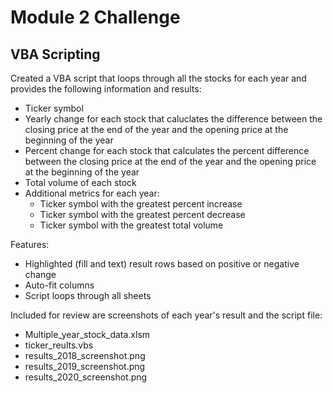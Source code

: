 # Module 2 Challenge

## VBA Scripting

Created a VBA script that loops through all the stocks for each year and provides the following information and results:
* Ticker symbol
* Yearly change for each stock that caluclates the difference between the closing price at the end of the year and the opening price at the beginning of the year
* Percent change for each stock that calculates the percent difference between the closing price at the end of the year and the opening price at the beginning of the year
* Total volume of each stock
* Additional metrics for each year: 
  - Ticker symbol with the greatest percent increase
  - Ticker symbol with the greatest percent decrease
  - Ticker symbol with the greatest total volume

Features:
* Highlighted (fill and text) result rows based on positive or negative change
* Auto-fit columns
* Script loops through all sheets

Included for review are screenshots of each year's result and the script file:
* Multiple_year_stock_data.xlsm
* ticker_reults.vbs
* results_2018_screenshot.png
* results_2019_screenshot.png
* results_2020_screenshot.png
